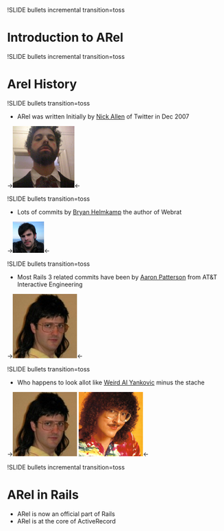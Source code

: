 !SLIDE bullets incremental transition=toss
# Introduction to ARel #

!SLIDE bullets incremental transition=toss
# Arel History #

!SLIDE bullets transition=toss
* ARel was written Initially by [Nick Allen](http://twitter.com/nk) of Twitter in Dec 2007

->![Nick Allen](../images/nkallen.png)<-

!SLIDE bullets transition=toss
* Lots of commits by [Bryan Helmkamp](http://twitter.com/brynary) the author of Webrat

->![Bryan Helmkamp](../images/bhelmkamp.jpg)<-

!SLIDE bullets transition=toss
* Most Rails 3 related commits have been by [Aaron Patterson](http://tenderlovemaking.com/) from AT&T Interactive Engineering

->![Arron Patterson](../images/tenderlove.jpg)<-

!SLIDE bullets transition=toss
* Who happens to look allot like [Weird Al Yankovic](http://www.weirdal.com/) minus the stache

->![Arron Patterson](../images/tenderlove.jpg) ![Weird Al](../images/weirdal.jpg)<-

!SLIDE bullets incremental transition=toss
# ARel in Rails #

* ARel is now an official part of Rails
* ARel is at the core of ActiveRecord

